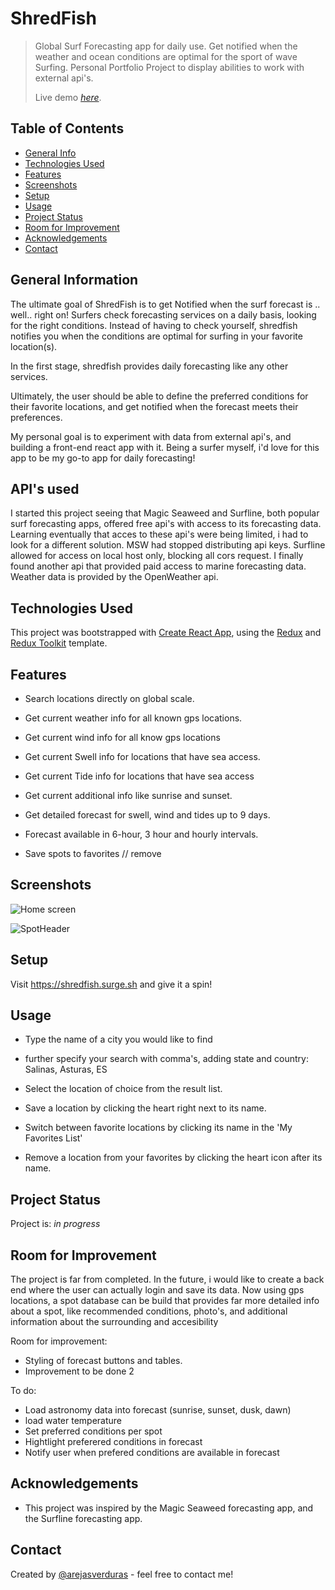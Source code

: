 
# ShredFish
> Global Surf Forecasting app for daily use. Get notified when the weather and ocean conditions are optimal for the sport of wave Surfing. Personal Portfolio Project to display abilities to work with external api's.
> 
> Live demo [_here_](https://shredfish.surge.sh).

## Table of Contents
* [General Info](#general-information)
* [Technologies Used](#technologies-used)
* [Features](#features)
* [Screenshots](#screenshots)
* [Setup](#setup)
* [Usage](#usage)
* [Project Status](#project-status)
* [Room for Improvement](#room-for-improvement)
* [Acknowledgements](#acknowledgements)
* [Contact](#contact)


## General Information
The ultimate goal of ShredFish is to get Notified when the surf forecast is .. well.. right on!
Surfers check forecasting services on a daily basis, looking for the right conditions. Instead of having to check yourself, shredfish notifies you when the conditions are optimal for surfing in your favorite location(s).

In the first stage, shredfish provides daily forecasting like any other services.

Ultimately, the user should be able to define the preferred conditions for their favorite locations, and get notified when the forecast meets their preferences. 

My personal goal is to experiment with data from external api's, and building a front-end react app with it. 
Being a surfer myself, i'd love for this app to be my go-to app for daily forecasting!

## API's used
I started this project seeing that Magic Seaweed and Surfline, both popular surf forecasting apps, offered free api's with access to its forecasting data. 
Learning eventually that acces to these api's were being limited, i had to look for a different solution.
MSW had stopped distributing api keys. 
Surfline allowed for access on local host only, blocking all cors request.
I finally found another api that provided paid access to marine forecasting data.
Weather data is provided by the OpenWeather api.


## Technologies Used
This project was bootstrapped with [Create React App](https://github.com/facebook/create-react-app), using the [Redux](https://redux.js.org/) and [Redux Toolkit](https://redux-toolkit.js.org/) template.


## Features
- Search locations directly on global scale.
- Get current weather info for all known gps locations.
- Get current wind info for all know gps locations
- Get current Swell info for locations that have sea access.
- Get current Tide info for locations that have sea access
- Get current additional info like sunrise and sunset.

- Get detailed forecast for swell, wind and tides up to 9 days.
- Forecast available in 6-hour, 3 hour and hourly intervals.

- Save spots to favorites // remove

## Screenshots
![Home screen](https://user-images.githubusercontent.com/62893479/187225048-517b88e1-4da3-4880-9e00-3d24a6a95e32.png)


![SpotHeader](https://user-images.githubusercontent.com/62893479/187225580-0e95db4c-b0e8-496a-b11e-c9fb9f953e7b.png)


## Setup
Visit https://shredfish.surge.sh and give it a spin!

## Usage
- Type the name of a city you would like to find
- further specify your search with comma's, adding state and country:
  Salinas, Asturas, ES
- Select the location of choice from the result list.

- Save a location by clicking the heart right next to its name.
- Switch between favorite locations by clicking its name in the 'My Favorites List'
- Remove a location from your favorites by clicking the heart icon after its name.


## Project Status
Project is: _in progress_ 


## Room for Improvement
The project is far from completed. In the future, i would like to create a back end where the user can actually login and save its data.
Now using gps locations, a spot database can be build that provides far more detailed info about a spot, like recommended conditions, photo's, and additional information about the surrounding and accesibility

Room for improvement:
- Styling of forecast buttons and tables.
- Improvement to be done 2

To do:
- Load astronomy data into forecast (sunrise, sunset, dusk, dawn)
- load water temperature 
- Set preferred conditions per spot
- Hightlight preferered conditions in forecast
- Notify user when prefered conditions are available in forecast


## Acknowledgements
- This project was inspired by the Magic Seaweed forecasting app, and the Surfline forecasting app.


## Contact
Created by [@arejasverduras](https://arejasportfolio.surge.sh/) - feel free to contact me!
